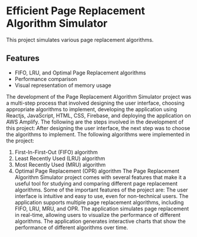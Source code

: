 # Efficient Page Replacement Algorithm Simulator

This project simulates various page replacement algorithms.

## Features
- FIFO, LRU, and Optimal Page Replacement algorithms
- Performance comparison
- Visual representation of memory usage

The development of the Page Replacement Algorithm Simulator project was a multi-step process that involved designing the user interface, choosing appropriate algorithms to implement, developing the application using Reactjs, JavaScript, HTML, CSS, Firebase, and deploying the application on AWS Amplify. The following are the steps involved in the development of this project:
After designing the user interface, the next step was to choose the algorithms to implement. The following algorithms were implemented in the project:

1. First-In-First-Out (FIFO) algorithm
2. Least Recently Used (LRU) algorithm
3. Most Recently Used (MRU) algorithm
4. Optimal Page Replacement (OPR) algorithm
The Page Replacement Algorithm Simulator project comes with several features that make it a useful tool for studying and comparing different page replacement algorithms. Some of the important features of the project are:
The user interface is intuitive and easy to use, even for non-technical users.
The application supports multiple page replacement algorithms, including FIFO, LRU, MRU, and OPR.
The application simulates page replacement in real-time, allowing users to visualize the performance of different algorithms.
The application generates interactive charts that show the performance of different algorithms over time.
